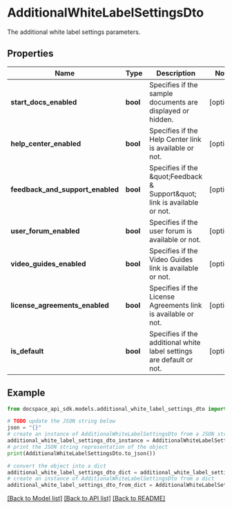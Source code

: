 # AdditionalWhiteLabelSettingsDto
The additional white label settings parameters.

## Properties

Name | Type | Description | Notes
------------ | ------------- | ------------- | -------------
**start_docs_enabled** | **bool** | Specifies if the sample documents are displayed or hidden. | [optional] 
**help_center_enabled** | **bool** | Specifies if the Help Center link is available or not. | [optional] 
**feedback_and_support_enabled** | **bool** | Specifies if the \&quot;Feedback &amp; Support\&quot; link is available or not. | [optional] 
**user_forum_enabled** | **bool** | Specifies if the user forum is available or not. | [optional] 
**video_guides_enabled** | **bool** | Specifies if the Video Guides link is available or not. | [optional] 
**license_agreements_enabled** | **bool** | Specifies if the License Agreements link is available or not. | [optional] 
**is_default** | **bool** | Specifies if the additional white label settings are default or not. | [optional] 

## Example

```python
from docspace_api_sdk.models.additional_white_label_settings_dto import AdditionalWhiteLabelSettingsDto

# TODO update the JSON string below
json = "{}"
# create an instance of AdditionalWhiteLabelSettingsDto from a JSON string
additional_white_label_settings_dto_instance = AdditionalWhiteLabelSettingsDto.from_json(json)
# print the JSON string representation of the object
print(AdditionalWhiteLabelSettingsDto.to_json())

# convert the object into a dict
additional_white_label_settings_dto_dict = additional_white_label_settings_dto_instance.to_dict()
# create an instance of AdditionalWhiteLabelSettingsDto from a dict
additional_white_label_settings_dto_from_dict = AdditionalWhiteLabelSettingsDto.from_dict(additional_white_label_settings_dto_dict)
```
[[Back to Model list]](../README.md#documentation-for-models) [[Back to API list]](../README.md#documentation-for-api-endpoints) [[Back to README]](../README.md)


